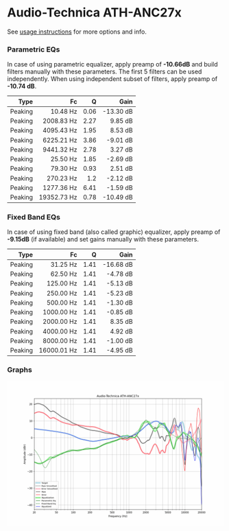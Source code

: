 # Audio-Technica ATH-ANC27x
See [usage instructions](https://github.com/jaakkopasanen/AutoEq#usage) for more options and info.

### Parametric EQs
In case of using parametric equalizer, apply preamp of **-10.66dB** and build filters manually
with these parameters. The first 5 filters can be used independently.
When using independent subset of filters, apply preamp of **-10.74 dB**.

| Type    | Fc          |    Q | Gain      |
|--------:|------------:|-----:|----------:|
| Peaking | 10.48 Hz    | 0.06 | -13.30 dB |
| Peaking | 2008.83 Hz  | 2.27 | 9.85 dB   |
| Peaking | 4095.43 Hz  | 1.95 | 8.53 dB   |
| Peaking | 6225.21 Hz  | 3.86 | -9.01 dB  |
| Peaking | 9441.32 Hz  | 2.78 | 3.27 dB   |
| Peaking | 25.50 Hz    | 1.85 | -2.69 dB  |
| Peaking | 79.30 Hz    | 0.93 | 2.51 dB   |
| Peaking | 270.23 Hz   | 1.2  | -2.12 dB  |
| Peaking | 1277.36 Hz  | 6.41 | -1.59 dB  |
| Peaking | 19352.73 Hz | 0.78 | -10.49 dB |

### Fixed Band EQs
In case of using fixed band (also called graphic) equalizer, apply preamp of **-9.15dB**
(if available) and set gains manually with these parameters.

| Type    | Fc          |    Q | Gain      |
|--------:|------------:|-----:|----------:|
| Peaking | 31.25 Hz    | 1.41 | -16.68 dB |
| Peaking | 62.50 Hz    | 1.41 | -4.78 dB  |
| Peaking | 125.00 Hz   | 1.41 | -5.13 dB  |
| Peaking | 250.00 Hz   | 1.41 | -5.23 dB  |
| Peaking | 500.00 Hz   | 1.41 | -1.30 dB  |
| Peaking | 1000.00 Hz  | 1.41 | -0.85 dB  |
| Peaking | 2000.00 Hz  | 1.41 | 8.35 dB   |
| Peaking | 4000.00 Hz  | 1.41 | 4.92 dB   |
| Peaking | 8000.00 Hz  | 1.41 | -1.00 dB  |
| Peaking | 16000.01 Hz | 1.41 | -4.95 dB  |

### Graphs
![](./Audio-Technica%20ATH-ANC27x.png)